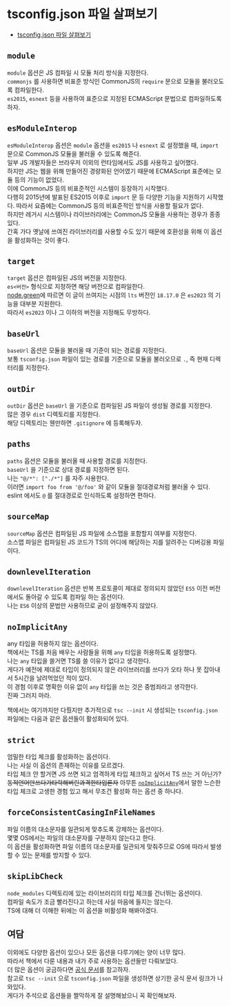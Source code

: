 # tsconfig.json 파일 살펴보기

- [tsconfig.json 파일 살펴보기](#tsconfigjson-파일-살펴보기)

## `module`

`module` 옵션은 JS 컴파일 시 모듈 처리 방식을 지정한다.  
`commonjs` 를 사용하면 비표준 방식인 CommonJS의 `require` 문으로 모듈을 불러오도록 컴파일한다.  
`es2015`, `esnext` 등을 사용하여 표준으로 지정된 ECMAScript 문법으로 컴파일하도록 하자.

## `esModuleInterop`

`esModuleInterop` 옵션은 `module` 옵션을 `es2015` 나 `esnext` 로 설정했을 때, `import` 문으로 CommonJS 모듈을 불러올 수 있도록 해준다.  
일부 JS 개발자들은 브라우저 이외의 런타임에서도 JS를 사용하고 싶어했다.  
하지만 JS는 웹을 위해 만들어진 경량화된 언어였기 때문에 ECMAScript 표준에는 모듈 등의 기능이 없었다.  
이에 CommonJS 등의 비표준적인 시스템이 등장하기 시작했다.  
다행히 2015년에 발표된 ES2015 이후로 `import` 문 등 다양한 기능을 지원하기 시작했다.
따라서 요즘에는 CommonJS 등의 비표준적인 방식을 사용할 필요가 없다.  
하지만 레거시 시스템이나 라이브러리에는 CommonJS 모듈을 사용하는 경우가 종종 있다.  
간혹 가다 옛날에 쓰여진 라이브러리를 사용할 수도 있기 때문에 호환성을 위해 이 옵션을 활성화하는 것이 좋다.

## `target`

`target` 옵션은 컴파일된 JS의 버전을 지정한다.  
`es<버전>` 형식으로 지정하면 해당 버전으로 컴파일한다.  
[node.green](https://node.green/#ES2023)에 따르면 이 글이 쓰여지는 시점의 `lts` 버전인 `18.17.0` 은 `es2023` 의 기능을 대부분 지원한다.  
따라서 `es2023` 이나 그 이하의 버전을 지정해도 무방하다.

## `baseUrl`

`baseUrl` 옵션은 모듈을 불러올 때 기준이 되는 경로를 지정한다.  
보통 `tsconfig.json` 파일이 있는 경로를 기준으로 모듈을 불러오므로 `.`, 즉 현재 디렉터리를 지정한다.

## `outDir`

`outDir` 옵션은 `baseUrl` 을 기준으로 컴파일된 JS 파일이 생성될 경로를 지정한다.  
많은 경우 `dist` 디렉토리를 지정한다.  
해당 디렉토리는 웬만하면 `.gitignore` 에 등록해두자.

## `paths`

`paths` 옵션은 모듈을 불러올 때 사용할 경로를 지정한다.  
`baseUrl` 을 기준으로 상대 경로를 지정하면 된다.  
나는 `"@/*": ["./*"]` 를 자주 사용한다.  
이러면 `import foo from '@/foo'` 와 같이 모듈을 절대경로처럼 불러올 수 있다.  
eslint 에서도 `@` 를 절대경로로 인식하도록 설정하면 편하다.

## `sourceMap`

`sourceMap` 옵션은 컴파일된 JS 파일에 소스맵을 포함할지 여부를 지정한다.  
소스맵 파일은 컴파일된 JS 코드가 TS의 어디에 해당하는 지를 알려주는 디버깅용 파일이다.

## `downlevelIteration`

`downlevelIteration` 옵션은 반복 프로토콜이 제대로 정의되지 않았던 `ES5` 이전 버전에서도 돌아갈 수 있도록 컴파일 하는 옵션이다.  
나는 `ES6` 이상의 문법만 사용하므로 굳이 설정해주지 않았다.

## `noImplicitAny`

any 타입을 허용하지 않는 옵션이다.  
책에서는 TS를 처음 배우는 사람들을 위해 `any` 타입을 허용하도록 설정했다.  
나는 `any` 타입을 쓸거면 TS를 쓸 이유가 없다고 생각한다.  
게다가 예전에 제대로 타입이 정의되지 않은 라이브러리를 쓰다가 오타 하나 못 잡아내서 5시간을 날려먹었던 적이 있다.  
이 경험 이후로 명확한 이유 없이 `any` 타입을 쓰는 것은 중범죄라고 생각한다.  
진짜 그러지 마라.

책에서는 여기까지만 다뤘지만 추가적으로 `tsc --init` 시 생성되는 `tsconfig.json` 파일에는 다음과 같은 옵션들이 활성화되어 있다.

## `strict`

엄밀한 타입 체크를 활성화하는 옵션이다.  
나는 사실 이 옵션의 존재하는 이유를 모르겠다.  
타입 체크 안 할거면 JS 쓰면 되고 엄격하게 타입 체크하고 싶어서 TS 쓰는 거 아닌가?  
~~동적언어만쓰다가타락해버린과격한타입론자~~
아무튼 [`noImplicitAny`](#noimplicitany)에서 말한 느슨한 타입 체크로 고생한 경험 있고 해서 무조건 활성화 하는 옵션 중 하나다.

## `forceConsistentCasingInFileNames`

파일 이름의 대소문자를 일관되게 맞추도록 강제하는 옵션이다.  
몇몇 OS에서는 파일의 대소문자를 구분하지 않는다고 한다.  
이 옵션을 활성화하면 파일 이름의 대소문자를 일관되게 맞춰주므로 OS에 따라서 발생할 수 있는 문제를 방지할 수 있다.

## `skipLibCheck`

`node_modules` 디렉토리에 있는 라이브러리의 타입 체크를 건너뛰는 옵션이다.  
컴파일 속도가 조금 빨라진다고 하는데 사실 마음에 들지는 않는다.  
TS에 대해 더 이해한 뒤에는 이 옵션을 비활성화 해봐야겠다.

## 여담

이외에도 다양한 옵션이 있으나 모든 옵션을 다루기에는 양이 너무 많다.  
따라서 책에서 다룬 내용과 내가 주로 사용하는 옵션들만 다뤄보았다.  
더 많은 옵션이 궁금하다면 [공식 문서](https://www.typescriptlang.org/tsconfig)를 참고하자.  
참고로 `tsc --init` 으로 `tsconfig.json` 파일을 생성하면 상기한 공식 문서 링크가 나와있다.  
게다가 주석으로 옵션들을 짤막하게 잘 설명해놨으니 꼭 확인해보자.
